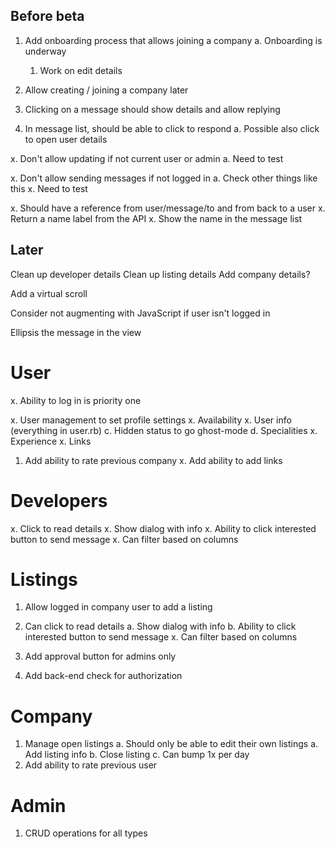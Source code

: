 ## Before beta

1. Add onboarding process that allows joining a company
  a. Onboarding is underway
    1. Work on edit details

1. Allow creating / joining a company later

1. Clicking on a message should show details and allow replying

1. In message list, should be able to click to respond
  a. Possible also click to open user details

x. Don't allow updating if not current user or admin
  a. Need to test

x. Don't allow sending messages if not logged in
  a. Check other things like this
  x. Need to test

x. Should have a reference from user/message/to and from back to a user
  x. Return a name label from the API
  x. Show the name in the message list

## Later

Clean up developer details
Clean up listing details
Add company details?

Add a virtual scroll

Consider not augmenting with JavaScript if user isn't logged in

Ellipsis the message in the view


# User

x. Ability to log in is priority one

x. User management to set profile settings
  x. Availability
  x. User info (everything in user.rb)
  c. Hidden status to go ghost-mode
  d. Specialities
  x. Experience
  x. Links

1. Add ability to rate previous company
x. Add ability to add links

# Developers

x. Click to read details
  x. Show dialog with info
  x. Ability to click interested button to send message
x. Can filter based on columns

# Listings

1. Allow logged in company user to add a listing

1. Can click to read details
  a. Show dialog with info
  b. Ability to click interested button to send message
x. Can filter based on columns
1. Add approval button for admins only
1. Add back-end check for authorization

# Company

1. Manage open listings
  a. Should only be able to edit their own listings
  a. Add listing info
  b. Close listing
  c. Can bump 1x per day
1. Add ability to rate previous user

# Admin

1. CRUD operations for all types
